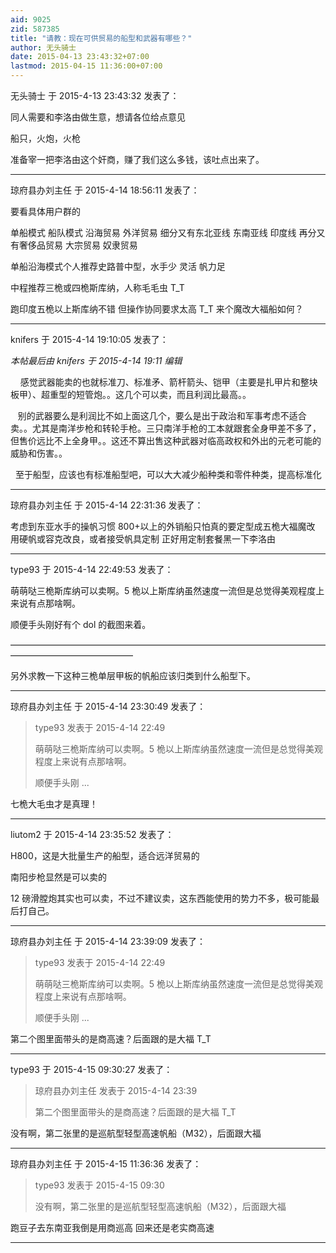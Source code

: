 ```yaml
---
aid: 9025
zid: 587385
title: "请教：现在可供贸易的船型和武器有哪些？"
author: 无头骑士
date: 2015-04-13 23:43:32+07:00
lastmod: 2015-04-15 11:36:00+07:00
---
```


无头骑士 于 2015-4-13 23:43:32 发表了：

同人需要和李洛由做生意，想请各位给点意见

船只，火炮，火枪

准备宰一把李洛由这个奸商，赚了我们这么多钱，该吐点出来了。

---

琼府县办刘主任 于 2015-4-14 18:56:11 发表了：

要看具体用户群的

单船模式 船队模式 沿海贸易 外洋贸易 细分又有东北亚线 东南亚线 印度线 再分又有奢侈品贸易 大宗贸易 奴隶贸易

单船沿海模式个人推荐史路普中型，水手少 灵活 帆力足

中程推荐三桅或四桅斯库纳，人称毛毛虫 T_T

跑印度五桅以上斯库纳不错 但操作协同要求太高 T_T 来个魔改大福船如何？

---

knifers 于 2015-4-14 19:10:05 发表了：

_本帖最后由 knifers 于 2015-4-14 19:11 编辑_

&nbsp; &nbsp; 感觉武器能卖的也就标准刀、标准矛、箭杆箭头、铠甲（主要是扎甲片和整块板甲）、超重型的短管炮。。这几个可以卖，而且利润比最高。。

&nbsp; &nbsp;别的武器要么是利润比不如上面这几个，要么是出于政治和军事考虑不适合卖。。尤其是南洋步枪和转轮手枪。三只南洋手枪的工本就跟套全身甲差不多了，但售价远比不上全身甲。。这还不算出售这种武器对临高政权和外出的元老可能的威胁和伤害。。

&nbsp;&nbsp;至于船型，应该也有标准船型吧，可以大大减少船种类和零件种类，提高标准化

---

琼府县办刘主任 于 2015-4-14 22:31:36 发表了：

考虑到东亚水手的操帆习惯 800+以上的外销船只怕真的要定型成五桅大福魔改 用硬帆或容克改良，或者接受帆具定制 正好用定制套餐黑一下李洛由

---

type93 于 2015-4-14 22:49:53 发表了：

萌萌哒三桅斯库纳可以卖啊。5 桅以上斯库纳虽然速度一流但是总觉得美观程度上来说有点那啥啊。

顺便手头刚好有个 dol 的截图来着。

——————————————————————————————————————————————————

另外求教一下这种三桅单层甲板的帆船应该归类到什么船型下。

---

琼府县办刘主任 于 2015-4-14 23:30:49 发表了：

> type93 发表于 2015-4-14 22:49
>
> 萌萌哒三桅斯库纳可以卖啊。5 桅以上斯库纳虽然速度一流但是总觉得美观程度上来说有点那啥啊。
>
> 顺便手头刚 ...

七桅大毛虫才是真理！

---

liutom2 于 2015-4-14 23:35:52 发表了：

H800，这是大批量生产的船型，适合远洋贸易的

南阳步枪显然是可以卖的

12 磅滑膛炮其实也可以卖，不过不建议卖，这东西能使用的势力不多，极可能最后打自己。

---

琼府县办刘主任 于 2015-4-14 23:39:09 发表了：

> type93 发表于 2015-4-14 22:49
>
> 萌萌哒三桅斯库纳可以卖啊。5 桅以上斯库纳虽然速度一流但是总觉得美观程度上来说有点那啥啊。
>
> 顺便手头刚 ...

第二个图里面带头的是商高速？后面跟的是大福 T_T

---

type93 于 2015-4-15 09:30:27 发表了：

> 琼府县办刘主任 发表于 2015-4-14 23:39
>
> 第二个图里面带头的是商高速？后面跟的是大福 T_T

没有啊，第二张里的是巡航型轻型高速帆船（M32），后面跟大福

---

琼府县办刘主任 于 2015-4-15 11:36:36 发表了：

> type93 发表于 2015-4-15 09:30
>
> 没有啊，第二张里的是巡航型轻型高速帆船（M32），后面跟大福

跑豆子去东南亚我倒是用商巡高 回来还是老实商高速

---
